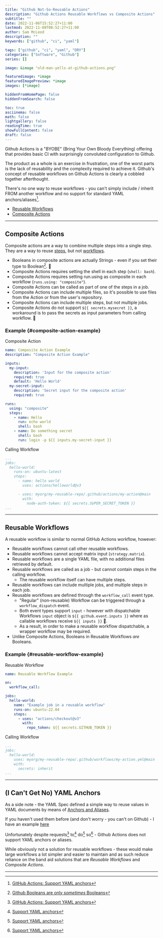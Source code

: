 ```yaml
---
title: "Github Not-So-Reusable Actions"
description: "Github Actions Reusable Workflows vs Composite Actions"
subtitle: ""
date: 2022-11-06T15:52:27+11:00
lastmod: 2022-11-08T08:52:27+11:00
author: Sam McLeod
description: ""
keywords: ["github", "ci", "yaml"]

tags: ["github", "ci", "yaml", "DRY"]
categories: ["Software", "Github"]
series: []

image: &image "old-man-yells-at-github-actions.png"

featuredimage: *image
featuredImagePreview: *image
images: [*image]

hiddenFromHomePage: false
hiddenFromSearch: false

toc: true
asciinema: false
math: false
lightgallery: false
readingTime: true
showFullContent: false
draft: false
---
```


Github Actions is a "BYOBE" (Bring Your Own Bloody Everything) offering that provides basic CI with surprisingly convoluted configuration to Github.

The product as a whole is an exercise in frustration, one of the worst parts is the lack of reusability and the complexity required to achieve it. Github's concept of reusable workflows on Github Actions is clearly a cobbled together afterthought.

<!--more-->

There's no one way to reuse workflows - you can't simply include / inherit FROM another workflow and no support for standard YAML anchors/aliases[^1].

- [Reusable Workflows](https://docs.github.com/en/actions/using-workflows/reusing-workflows)
- [Composite Actions](https://docs.github.com/en/actions/creating-actions/creating-a-composite-action)

---

## Composite Actions

Composite actions are a way to combine multiple steps into a single step. They are a way to reuse [steps](https://docs.github.com/en/actions/using-workflows/workflow-syntax-for-github-actions#jobsjob_idsteps), but not [workflows](https://docs.github.com/en/actions/using-workflows/about-workflows).

- Booleans in composite actions are actually Strings - even if you set their type to Boolean[^2]. 🤦
- Composite Actions requires setting the shell in each step (`shell: bash`).
- Composite Actions requires setting run.using as composite in each workflow (`runs.using: "composite"`).
- Composite Actions can be called as part of one of the steps in a job.
- Composite Actions can include multiple files, so it's possible to use files from the Action or from the user's repository.
- Composite Actions can include multiple steps, but not multiple jobs.
- Composite Actions do not support `${{ secrets.mysecret }}`, a workaround is to pass the secrets as input parameters from calling workflow. 🤦

### Example {#composite-action-example}

Composite Action

```yaml
name: Composite Action Example
description: "Composite Action Example"

inputs:
  my-input:
    description: 'Input for the composite action'
    required: true
    default: 'Hello World'
  my-secret-input:
    description: 'Secret input for the composite action'
    required: true

runs:
  using: "composite"
  steps:
    - name: Hello
      run: echo world
      shell: bash
    - name: Do something secret
      shell: bash
      run: login -p ${{ inputs.my-secret-input }}
```

Calling Workflow

```yaml
...
jobs:
  hello-world:
    runs-on: ubuntu-latest
    steps:
      - name: hello world
        uses: actions/helloworld@v3

      - uses: myorg/my-reusable-repo/.github/actions/my-action@main
        with:
          node-auth-token: ${{ secrets.SUPER_SECRET_TOKEN }}
...
```

---

## Reusable Workflows

A reusable workflow is similar to normal GitHub Actions workflow, however:

- Reusable workflows cannot call other reusable workflows.
- Reusable workflows cannot accept matrix input (`strategy.matrix`).
- Reusable workflows are a single YAML file, with no additional files retrieved by default.
- Reusable workflows are called as a job - but cannot contain steps in the calling workflow.
  - The reusable workflow itself can have multiple steps.
- Reusable workflows can include multiple jobs, and multiple steps in each job.
- Reusable workflows are defined through the `workflow_call` event type.
  - "Regular" (non-reusable) Workflow can be triggered through a `workflow_dispatch` event.
  - Both event types support `input` - however with dispatchable Workflows `input` object is `${{ github.event.inputs }}` where as callable workflows receive `${{ inputs }}` 🤦.
  - As a result, in order to make a reusable workflow dispatchable, a wrapper workflow may be required.
- Unlike Composite Actions, Booleans in Reusable Workflows _are_ Booleans.

### Example {#reusable-workflow-example}

Reusable Workflow

```yaml
name: Reusable Workflow Example

on:
  workflow_call:

jobs:
  hello-world:
    name: "Example job in a reusable workflow"
    runs-on: ubuntu-22.04
    steps:
      - uses: "actions/checkout@v3"
        with:
          repo_token: ${{ secrets.GITHUB_TOKEN }}
```

Calling Workflow

```yaml
...
jobs:
  hello-world:
    uses: myorg/my-reusable-repo/.github/workflows/my-action.yml@main
    with:
      secrets: inherit
...
```

---

## (I Can't Get No) YAML Anchors

As a side note - the YAML Spec defined a simple way to reuse values in YAML documents by means of [Anchors and Aliases](https://yaml.org/spec/1.2/spec.html#id2765878).

If you haven't used them before (and don't worry - you can't on Github) - I have an example [here](../yaml-anchors-and-aliases)

Unfortunately despite requests[^1] to[^3] do[^4] so[^5] - Github Actions does not support YAML anchors or aliases.

While obviously not a solution for reusable workflows - these would make large workflows a lot simpler and easier to maintain and as such reduce reliance on the band aid solutions that are _Reusable Workflows_ and _Composite Actions_.

---

[^1]: [GitHub Actions: Support YAML anchors](https://github.com/actions/runner/issues/1182)
[^2]: [Github Booleans are only _sometimes_ Booleans](https://github.com/actions/runner/issues/1483)
[^3]: [Support YAML anchors](https://github.com/community/community/discussions/4501)
[^4]: [Support YAML anchors](https://github.com/actions/starter-workflows/issues/162)
[^5]: [Support YAML anchors](https://github.com/actions/runner/issues/438#issuecomment-722778085)
